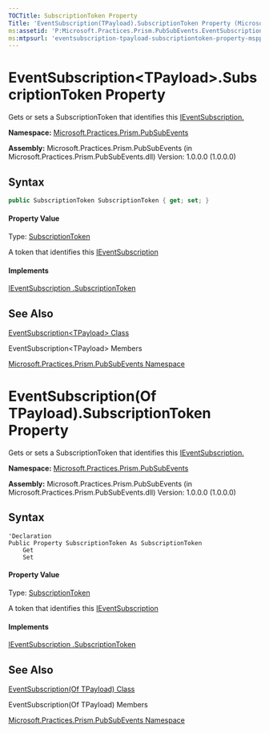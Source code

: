 ```yaml
---
TOCTitle: SubscriptionToken Property
Title: 'EventSubscription(TPayload).SubscriptionToken Property (Microsoft.Practices.Prism.PubSubEvents)'
ms:assetid: 'P:Microsoft.Practices.Prism.PubSubEvents.EventSubscription\`1.SubscriptionToken'
ms:mtpsurl: 'eventsubscription-tpayload-subscriptiontoken-property-mspp-pubsubevents.md'
---
```


# EventSubscription&lt;TPayload&gt;.SubscriptionToken Property

 Gets or sets a SubscriptionToken that identifies this [IEventSubscription. ](https://msdn.microsoft.com/en-us/library/microsoft.practices.prism.pubsubevents.ieventsubscription(v=pandp.50))

**Namespace:** [Microsoft.Practices.Prism.PubSubEvents](https://msdn.microsoft.com/en-us/library/microsoft.practices.prism.pubsubevents(v=pandp.50))

**Assembly:** Microsoft.Practices.Prism.PubSubEvents (in Microsoft.Practices.Prism.PubSubEvents.dll) Version: 1.0.0.0 (1.0.0.0)

## Syntax

```C#
public SubscriptionToken SubscriptionToken { get; set; }
```

#### Property Value
Type: [SubscriptionToken](https://msdn.microsoft.com/en-us/library/microsoft.practices.prism.pubsubevents.subscriptiontoken(v=pandp.50))

A token that identifies this [IEventSubscription](https://msdn.microsoft.com/en-us/library/microsoft.practices.prism.pubsubevents.ieventsubscription(v=pandp.50))

#### Implements
[IEventSubscription .SubscriptionToken](https://msdn.microsoft.com/en-us/library/microsoft.practices.prism.pubsubevents.ieventsubscription.subscriptiontoken(v=pandp.50))

## See Also

[EventSubscription&lt;TPayload&gt; Class](https://msdn.microsoft.com/en-us/library/dn683956(v=pandp.50))

EventSubscription&lt;TPayload&gt; Members

[Microsoft.Practices.Prism.PubSubEvents Namespace](https://msdn.microsoft.com/en-us/library/microsoft.practices.prism.pubsubevents(v=pandp.50))

# EventSubscription(Of TPayload).SubscriptionToken Property

 Gets or sets a SubscriptionToken that identifies this [IEventSubscription. ](https://msdn.microsoft.com/en-us/library/microsoft.practices.prism.pubsubevents.ieventsubscription(v=pandp.50))

**Namespace:** [Microsoft.Practices.Prism.PubSubEvents](https://msdn.microsoft.com/en-us/library/microsoft.practices.prism.pubsubevents(v=pandp.50))

**Assembly:** Microsoft.Practices.Prism.PubSubEvents (in Microsoft.Practices.Prism.PubSubEvents.dll) Version: 1.0.0.0 (1.0.0.0)

## Syntax

```VB
'Declaration
Public Property SubscriptionToken As SubscriptionToken
	Get
	Set
```

#### Property Value
Type: [SubscriptionToken](https://msdn.microsoft.com/en-us/library/microsoft.practices.prism.pubsubevents.subscriptiontoken(v=pandp.50))

A token that identifies this [IEventSubscription](https://msdn.microsoft.com/en-us/library/microsoft.practices.prism.pubsubevents.ieventsubscription(v=pandp.50))

#### Implements
[IEventSubscription .SubscriptionToken](https://msdn.microsoft.com/en-us/library/microsoft.practices.prism.pubsubevents.ieventsubscription.subscriptiontoken(v=pandp.50))

## See Also

[EventSubscription(Of TPayload) Class](https://msdn.microsoft.com/en-us/library/dn683956(v=pandp.50))

EventSubscription(Of TPayload) Members

[Microsoft.Practices.Prism.PubSubEvents Namespace](https://msdn.microsoft.com/en-us/library/microsoft.practices.prism.pubsubevents(v=pandp.50))

